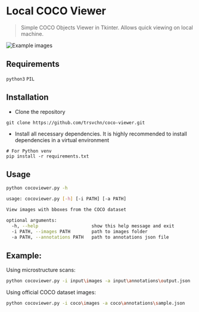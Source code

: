 # Local COCO Viewer

> Simple COCO Objects Viewer in Tkinter. Allows quick viewing on local machine.

![Example images](examples/example.jpg)

## Requirements
`python3` `PIL`

## Installation
- Clone the repository
```
git clone https://github.com/trsvchn/coco-viewer.git
```

- Install all necessary dependencies. It is highly recommended to install dependencies in a virtual environment
```console
# For Python venv
pip install -r requirements.txt
```

## Usage

```bash
python cocoviewer.py -h

usage: cocoviewer.py [-h] [-i PATH] [-a PATH]

View images with bboxes from the COCO dataset

optional arguments:
  -h, --help                    show this help message and exit
  -i PATH, --images PATH        path to images folder
  -a PATH, --annotations PATH   path to annotations json file
```

## Example:
Using microstructure scans:
```bash
python cocoviewer.py -i input\images -a input\annotations\output.json
```

Using official COCO dataset images:
```bash 
python cocoviewer.py -i coco\images -a coco\annotations\sample.json
```

